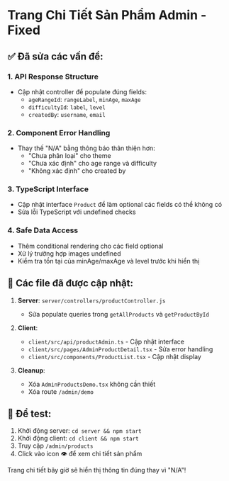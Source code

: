 # Trang Chi Tiết Sản Phẩm Admin - Fixed

## ✅ Đã sửa các vấn đề:

### 1. **API Response Structure**

- Cập nhật controller để populate đúng fields:
  - `ageRangeId`: `rangeLabel`, `minAge`, `maxAge`
  - `difficultyId`: `label`, `level`
  - `createdBy`: `username`, `email`

### 2. **Component Error Handling**

- Thay thế "N/A" bằng thông báo thân thiện hơn:
  - "Chưa phân loại" cho theme
  - "Chưa xác định" cho age range và difficulty
  - "Không xác định" cho created by

### 3. **TypeScript Interface**

- Cập nhật interface `Product` để làm optional các fields có thể không có
- Sửa lỗi TypeScript với undefined checks

### 4. **Safe Data Access**

- Thêm conditional rendering cho các field optional
- Xử lý trường hợp images undefined
- Kiểm tra tồn tại của minAge/maxAge và level trước khi hiển thị

## 🔧 Các file đã được cập nhật:

1. **Server**: `server/controllers/productController.js`

   - Sửa populate queries trong `getAllProducts` và `getProductById`

2. **Client**:

   - `client/src/api/productAdmin.ts` - Cập nhật interface
   - `client/src/pages/AdminProductDetail.tsx` - Sửa error handling
   - `client/src/components/ProductList.tsx` - Cập nhật display

3. **Cleanup**:
   - Xóa `AdminProductsDemo.tsx` không cần thiết
   - Xóa route `/admin/demo`

## 🚀 Để test:

1. Khởi động server: `cd server && npm start`
2. Khởi động client: `cd client && npm start`
3. Truy cập `/admin/products`
4. Click vào icon 👁️ để xem chi tiết sản phẩm

Trang chi tiết bây giờ sẽ hiển thị thông tin đúng thay vì "N/A"!
